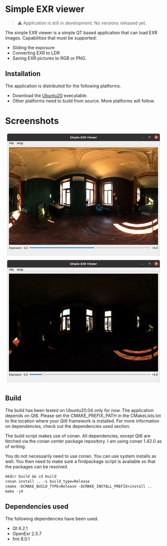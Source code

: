 # Simple EXR viewer

> :warning: Application is still in development. No versions released yet.

The simple EXR viewer is a simple QT based application that can load EXR images.
Capabilities that must be supported:
* Sliding the exposure
* Converting EXR to LDR
* Saving EXR pictures to RGB or PNG.

## Installation

The application is distributed for the following platforms.

* Download the [Ubuntu20](dist/simple-exr-viewer) executable.
* Other platforms need to build from source. More platforms will follow.

# Screenshots

![Low exposure](dist/screenshot1.png)
![High exposure](dist/screenshot2.png)


## Build

The build has been tested on Ubuntu20.04 only for now.
The application depends on Qt6. Please set the CMAKE_PREFIX_PATH in the CMakeLists.txt to the location where your Qt6 
framework is installed. For more information on dependencies, check out the dependencies used section.

The build script makes use of conan. All dependencies, except Qt6 are fetched via the conan center package repository.
I am using conan 1.42.0 as of writing.

You do not necessarily need to use conan. You can use system installs as well. You then need to make sure a findpackage script
is available so that the packages can be resolved.

```shell
mkdir build && cd build
conan install .. -s build_type=Release
cmake -DCMAKE_BUILD_TYPE=Release -DCMAKE_INSTALL_PREFIX=install ..
make -j4
```

## Dependencies used

The following dependencies have been used.
* Qt 6.2.1
* OpenExr 2.5.7
* fmt 8.0.1